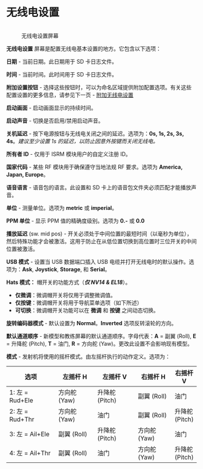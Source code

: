 # 无线电设置

<figure><img src="/.gitbook/assets/RadioSetup.png" alt=""><figcaption><p>无线电设置屏幕</p></figcaption></figure>

**无线电设置** 屏幕是配置无线电基本设置的地方。它包含以下选项：

**日期** - 当前日期。此日期用于 SD 卡日志文件。

**时间** - 当前时间。此时间用于 SD 卡日志文件。

**附加设置按钮** - 选择这些按钮时，可以为命名区域提供附加配置选项。有关这些配置设置的更多信息，请参见下一页 - [附加无线电设置](additional-radio-settings.md)

**启动画面** - 启动画面显示的持续时间。

**启动声音** - 切换是否启用/禁用启动声音。

**关机延迟** - 按下电源按钮与无线电关闭之间的延迟。选项为：**0s, 1s, 2s, 3s, 4s**。_建议至少设置 1s 的延迟，以防止因意外按键而关闭无线电。_

**所有者 ID** - 仅用于 ISRM 模块用户的自定义注册 ID。

**国家代码** - 某些 RF 模块用于确保遵守当地法规 RF 要求。选项为 **America, Japan, Europe**。

**语音语言** - 语音包的语言。此设置和 SD 卡上的语音包文件夹必须匹配才能播放声音。

**单位** - 测量单位。选项为 **metric** 或 **imperial**。

**PPM 单位** - 显示 PPM 值的精确度级别。选项为 **0.-** 或 **0.0**

**播放延迟** (sw. mid pos) - 开关必须处于中间位置的最短时间（以毫秒为单位），然后特殊功能才会被激活。这用于防止在从低位置切换到高位置时三位开关的中间位置被激活。

**USB 模式** - 设置当 USB 数据端口插入 USB 电缆并打开无线电时的默认操作。选项为：**Ask**, **Joystick**, **Storage**, 和 **Serial**。

**Hats 模式：** 帽开关的功能方式（_**仅 NV14 & EL18**_）。

* **仅微调**：微调帽开关将仅用于调整微调值。
* **仅按键**：微调帽开关将用于导航菜单选项（如下所述）
* **可切换**：微调帽开关功能可以在 **微调** 和 **按键** 之间动态切换。

**旋转编码器模式** - 默认设置为 **Normal**。**Inverted** 选项反转滚轮的方向。

**默认通道顺序** - 新模型和教练屏幕的默认通道顺序。字母代表：**A** = 副翼 (Roll), **E** = 升降舵 (Pitch), **T** = 油门, **R** = 方向舵 (Yaw)。更改此设置不会影响现有模型。

**模式** - 发射机将使用的摇杆模式。由左摇杆执行的动作定义。选项为：

<table><thead><tr><th width="181">选项</th><th width="148">左摇杆 H</th><th width="149">左摇杆 V</th><th width="133">右摇杆 H</th><th>右摇杆 V</th></tr></thead><tbody><tr><td>1: 左 = Rud+Ele </td><td>方向舵 (Yaw)</td><td>升降舵 (Pitch)</td><td>副翼 (Roll)</td><td>油门</td></tr><tr><td>2: 左 = Rud+Thr</td><td>方向舵 (Yaw)</td><td>油门</td><td>副翼 (Roll)</td><td>升降舵 (Pitch)</td></tr><tr><td>3: 左 = Ail+Ele</td><td>副翼 (Roll)</td><td>升降舵 (Pitch)</td><td>方向舵 (Yaw)</td><td>油门</td></tr><tr><td>4: 左 = Ail+Thr</td><td>副翼 (Roll)</td><td>油门</td><td>方向舵 (Yaw)</td><td>升降舵 (Pitch)</td></tr></tbody></table>